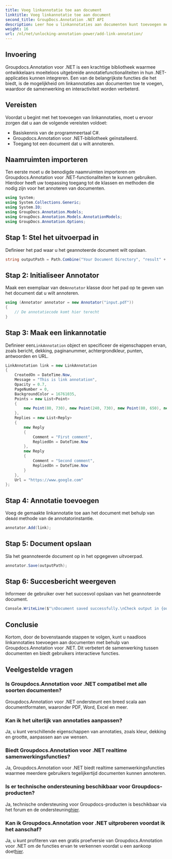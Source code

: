 ```yaml
---
title: Voeg linkannotatie toe aan document
linktitle: Voeg linkannotatie toe aan document
second_title: GroupDocs.Annotation .NET API
description: Leer hoe u linkannotaties aan documenten kunt toevoegen met Groupdocs.Annotation voor .NET. Verbeter moeiteloos de samenwerking en interactiviteit.
weight: 16
url: /nl/net/unlocking-annotation-power/add-link-annotation/
---
```

## Invoering
Groupdocs.Annotation voor .NET is een krachtige bibliotheek waarmee ontwikkelaars moeiteloos uitgebreide annotatiefunctionaliteiten in hun .NET-applicaties kunnen integreren. Een van de belangrijkste functies die het biedt, is de mogelijkheid om linkannotaties aan documenten toe te voegen, waardoor de samenwerking en interactiviteit worden verbeterd.
## Vereisten
Voordat u begint met het toevoegen van linkannotaties, moet u ervoor zorgen dat u aan de volgende vereisten voldoet:
- Basiskennis van de programmeertaal C#.
- Groupdocs.Annotation voor .NET-bibliotheek geïnstalleerd.
- Toegang tot een document dat u wilt annoteren.

## Naamruimten importeren
Ten eerste moet u de benodigde naamruimten importeren om Groupdocs.Annotation voor .NET-functionaliteiten te kunnen gebruiken. Hierdoor heeft uw toepassing toegang tot de klassen en methoden die nodig zijn voor het annoteren van documenten.
```csharp
using System;
using System.Collections.Generic;
using System.IO;
using GroupDocs.Annotation.Models;
using GroupDocs.Annotation.Models.AnnotationModels;
using GroupDocs.Annotation.Options;
```
## Stap 1: Stel het uitvoerpad in
Definieer het pad waar u het geannoteerde document wilt opslaan.
```csharp
string outputPath = Path.Combine("Your Document Directory", "result" + Path.GetExtension("input.pdf"));
```
## Stap 2: Initialiseer Annotator
 Maak een exemplaar van de`Annotator` klasse door het pad op te geven van het document dat u wilt annoteren.
```csharp
using (Annotator annotator = new Annotator("input.pdf"))
{
    // De annotatiecode komt hier terecht
}
```
## Stap 3: Maak een linkannotatie
 Definieer een`LinkAnnotation` object en specificeer de eigenschappen ervan, zoals bericht, dekking, paginanummer, achtergrondkleur, punten, antwoorden en URL.
```csharp
LinkAnnotation link = new LinkAnnotation
{
    CreatedOn = DateTime.Now,
    Message = "This is link annotation",
    Opacity = 0.7,
    PageNumber = 0,
    BackgroundColor = 16761035,
    Points = new List<Point>
    {
        new Point(80, 730), new Point(240, 730), new Point(80, 650), new Point(240, 650)
    },
    Replies = new List<Reply>
    {
        new Reply
        {
            Comment = "First comment",
            RepliedOn = DateTime.Now
        },
        new Reply
        {
            Comment = "Second comment",
            RepliedOn = DateTime.Now
        }
    },
    Url = "https://www.google.com"
};
```
## Stap 4: Annotatie toevoegen
 Voeg de gemaakte linkannotatie toe aan het document met behulp van de`Add` methode van de annotatorinstantie.
```csharp
annotator.Add(link);
```
## Stap 5: Document opslaan
Sla het geannoteerde document op in het opgegeven uitvoerpad.
```csharp
annotator.Save(outputPath);
```
## Stap 6: Succesbericht weergeven
Informeer de gebruiker over het succesvol opslaan van het geannoteerde document.
```csharp
Console.WriteLine($"\nDocument saved successfully.\nCheck output in {outputPath}.");
```

## Conclusie
Kortom, door de bovenstaande stappen te volgen, kunt u naadloos linkannotaties toevoegen aan documenten met behulp van Groupdocs.Annotation voor .NET. Dit verbetert de samenwerking tussen documenten en biedt gebruikers interactieve functies.
## Veelgestelde vragen
### Is Groupdocs.Annotation voor .NET compatibel met alle soorten documenten?
Groupdocs.Annotation voor .NET ondersteunt een breed scala aan documentformaten, waaronder PDF, Word, Excel en meer.
### Kan ik het uiterlijk van annotaties aanpassen?
Ja, u kunt verschillende eigenschappen van annotaties, zoals kleur, dekking en grootte, aanpassen aan uw wensen.
### Biedt Groupdocs.Annotation voor .NET realtime samenwerkingsfuncties?
Ja, Groupdocs.Annotation voor .NET biedt realtime samenwerkingsfuncties waarmee meerdere gebruikers tegelijkertijd documenten kunnen annoteren.
### Is er technische ondersteuning beschikbaar voor Groupdocs-producten?
 Ja, technische ondersteuning voor Groupdocs-producten is beschikbaar via het forum en de ondersteuning[hier](https://forum.groupdocs.com/c/annotation/10).
### Kan ik Groupdocs.Annotation voor .NET uitproberen voordat ik het aanschaf?
Ja, u kunt profiteren van een gratis proefversie van Groupdocs.Annotation voor .NET om de functies ervan te verkennen voordat u een aankoop doet[hier](https://purchase.groupdocs.com/temporary-license/).